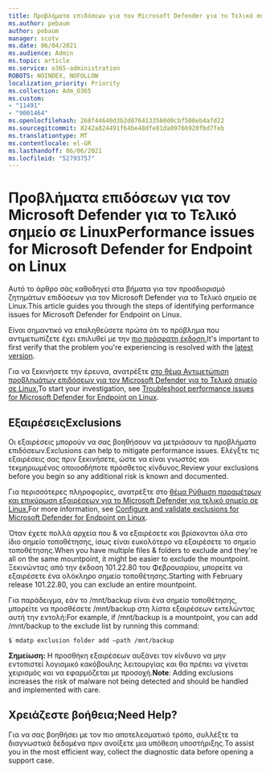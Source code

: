 ```yaml
---
title: Προβλήματα επιδόσεων για τον Microsoft Defender για το Τελικό σημείο σε Linux
ms.author: pebaum
author: pebaum
manager: scotv
ms.date: 06/04/2021
ms.audience: Admin
ms.topic: article
ms.service: o365-administration
ROBOTS: NOINDEX, NOFOLLOW
localization_priority: Priority
ms.collection: Adm_O365
ms.custom:
- "11491"
- "9001464"
ms.openlocfilehash: 268f44640d3b2d8764133560d0cbf500eb4afd22
ms.sourcegitcommit: 8242a824491f64be48dfe81da09766920fbd7feb
ms.translationtype: MT
ms.contentlocale: el-GR
ms.lasthandoff: 06/06/2021
ms.locfileid: "52793757"
---
```

# <a name="performance-issues-for-microsoft-defender-for-endpoint-on-linux"></a><span data-ttu-id="f9660-102">Προβλήματα επιδόσεων για τον Microsoft Defender για το Τελικό σημείο σε Linux</span><span class="sxs-lookup"><span data-stu-id="f9660-102">Performance issues for Microsoft Defender for Endpoint on Linux</span></span>

<span data-ttu-id="f9660-103">Αυτό το άρθρο σάς καθοδηγεί στα βήματα για τον προσδιορισμό ζητημάτων επιδόσεων για τον Microsoft Defender για το Τελικό σημείο σε Linux.</span><span class="sxs-lookup"><span data-stu-id="f9660-103">This article guides you through the steps of identifying performance issues for Microsoft Defender for Endpoint on Linux.</span></span>

<span data-ttu-id="f9660-104">Είναι σημαντικό να επαληθεύσετε πρώτα ότι το πρόβλημα που αντιμετωπίζετε έχει επιλυθεί με την [πιο πρόσφατη έκδοση.](/microsoft-365/security/defender-endpoint/linux-whatsnew)</span><span class="sxs-lookup"><span data-stu-id="f9660-104">It's important to first verify that the problem you're experiencing is resolved with the [latest version](/microsoft-365/security/defender-endpoint/linux-whatsnew).</span></span> 

<span data-ttu-id="f9660-105">Για να ξεκινήσετε την έρευνα, ανατρέξτε [στο θέμα Αντιμετώπιση προβλημάτων επιδόσεων για τον Microsoft Defender για το Τελικό σημείο σε Linux.](/microsoft-365/security/defender-endpoint/linux-support-perf)</span><span class="sxs-lookup"><span data-stu-id="f9660-105">To start your investigation, see [Troubleshoot performance issues for Microsoft Defender for Endpoint on Linux](/microsoft-365/security/defender-endpoint/linux-support-perf).</span></span>

## <a name="exclusions"></a><span data-ttu-id="f9660-106">Εξαιρέσεις</span><span class="sxs-lookup"><span data-stu-id="f9660-106">Exclusions</span></span>

<span data-ttu-id="f9660-107">Οι εξαιρέσεις μπορούν να σας βοηθήσουν να μετριάσουν τα προβλήματα επιδόσεων.</span><span class="sxs-lookup"><span data-stu-id="f9660-107">Exclusions can help to mitigate performance issues.</span></span> <span data-ttu-id="f9660-108">Ελέγξτε τις εξαιρέσεις σας πριν ξεκινήσετε, ώστε να είναι γνωστός και τεκμηριωμένος οποιοσδήποτε πρόσθετος κίνδυνος.</span><span class="sxs-lookup"><span data-stu-id="f9660-108">Review your exclusions before you begin so any additional risk is known and documented.</span></span>

<span data-ttu-id="f9660-109">Για περισσότερες πληροφορίες, ανατρέξτε στο [θέμα Ρύθμιση παραμέτρων και επικύρωση εξαιρέσεων για το Microsoft Defender για τελικό σημείο σε Linux.](/microsoft-365/security/defender-endpoint/linux-exclusions)</span><span class="sxs-lookup"><span data-stu-id="f9660-109">For more information, see [Configure and validate exclusions for Microsoft Defender for Endpoint on Linux](/microsoft-365/security/defender-endpoint/linux-exclusions).</span></span>

<span data-ttu-id="f9660-110">Όταν έχετε πολλά αρχεία που & να εξαιρέσετε και βρίσκονται όλα στο ίδιο σημείο τοποθέτησης, ίσως είναι ευκολότερο να εξαιρέσετε το σημείο τοποθέτησης.</span><span class="sxs-lookup"><span data-stu-id="f9660-110">When you have multiple files & folders to exclude and they're all on the same mountpoint, it might be easier to exclude the mountpoint.</span></span> <span data-ttu-id="f9660-111">Ξεκινώντας από την έκδοση 101.22.80 του Φεβρουαρίου, μπορείτε να εξαιρέσετε ένα ολόκληρο σημείο τοποθέτησης.</span><span class="sxs-lookup"><span data-stu-id="f9660-111">Starting with February release 101.22.80, you can exclude an entire mountpoint.</span></span>

<span data-ttu-id="f9660-112">Για παράδειγμα, εάν το /mnt/backup είναι ένα σημείο τοποθέτησης, μπορείτε να προσθέσετε /mnt/backup στη λίστα εξαιρέσεων εκτελώντας αυτή την εντολή:</span><span class="sxs-lookup"><span data-stu-id="f9660-112">For example, if /mnt/backup is a mountpoint, you can add /mnt/backup to the exclude list by running this command:</span></span>

`$ mdatp exclusion folder add –path /mnt/backup`

<span data-ttu-id="f9660-113">**Σημείωση:** Η προσθήκη εξαιρέσεων αυξάνει τον κίνδυνο να μην εντοπιστεί λογισμικό κακόβουλης λειτουργίας και θα πρέπει να γίνεται χειρισμός και να εφαρμόζεται με προσοχή.</span><span class="sxs-lookup"><span data-stu-id="f9660-113">**Note**: Adding exclusions increases the risk of malware not being detected and should be handled and implemented with care.</span></span>

## <a name="need-help"></a><span data-ttu-id="f9660-114">Χρειάζεστε βοήθεια;</span><span class="sxs-lookup"><span data-stu-id="f9660-114">Need Help?</span></span>

<span data-ttu-id="f9660-115">Για να σας βοηθήσει με τον πιο αποτελεσματικό τρόπο, συλλέξτε τα διαγνωστικά δεδομένα πριν ανοίξετε μια υπόθεση υποστήριξης.</span><span class="sxs-lookup"><span data-stu-id="f9660-115">To assist you in the most efficient way, collect the diagnostic data before opening a support case.</span></span>
